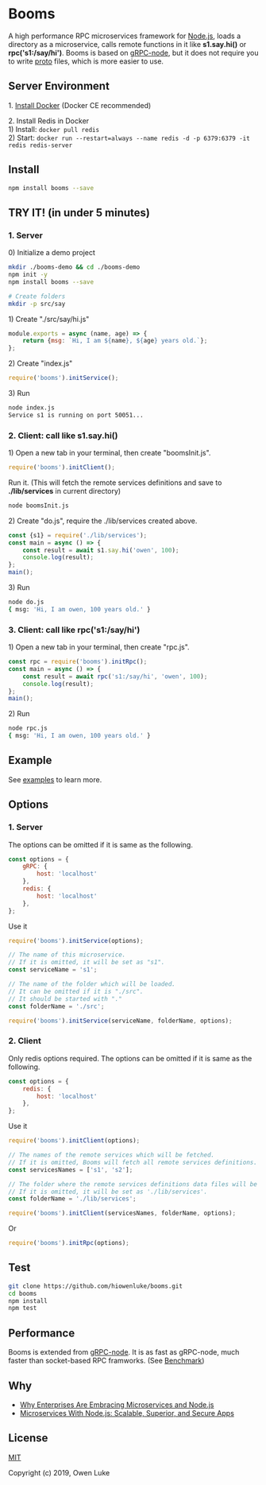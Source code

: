 
# Booms

A high performance RPC microservices framework for [Node.js](https://nodejs.org), loads a directory as a microservice, calls remote functions in it like **s1.say.hi()** or **rpc('s1:/say/hi')**. Booms is based on [gRPC-node](https://github.com/grpc/grpc-node), but it does not require you to write [proto](https://developers.google.com/protocol-buffers/docs/proto3) files, which is more easier to use.

## Server Environment

1\. [Install Docker](https://docs.docker.com/v17.09/engine/installation/#supported-platforms) (Docker CE recommended)

2\. Install Redis in Docker  
1\) Install: `docker pull redis`  
2\) Start: `docker run --restart=always --name redis -d -p 6379:6379 -it redis redis-server`   

## Install

```sh
npm install booms --save
```

## TRY IT! (in under 5 minutes)

### 1. Server

0\) Initialize a demo project

```sh
mkdir ./booms-demo && cd ./booms-demo
npm init -y
npm install booms --save

# Create folders
mkdir -p src/say
```

1\) Create "./src/say/hi.js"

```js
module.exports = async (name, age) => {
    return {msg: `Hi, I am ${name}, ${age} years old.`};
};
```

2\) Create "index.js"

```js
require('booms').initService();
```

3\) Run

```sh
node index.js
Service s1 is running on port 50051...
```

### 2. Client: call like s1.say.hi()

1\) Open a new tab in your terminal, then create "boomsInit.js".

```js
require('booms').initClient();
```

Run it. (This will fetch the remote services definitions and save to **./lib/services** in current directory)

```sh
node boomsInit.js
```

2\) Create "do.js", require the ./lib/services created above.

```js
const {s1} = require('./lib/services');
const main = async () => {
    const result = await s1.say.hi('owen', 100);
    console.log(result);
};
main();
```

3\) Run

```sh
node do.js
{ msg: 'Hi, I am owen, 100 years old.' }
```

### 3. Client: call like rpc('s1:/say/hi')

1\) Open a new tab in your terminal, then create "rpc.js".

```js
const rpc = require('booms').initRpc();
const main = async () => {
    const result = await rpc('s1:/say/hi', 'owen', 100);
    console.log(result);
};
main();
```

2\) Run

```sh
node rpc.js
{ msg: 'Hi, I am owen, 100 years old.' }
```

## Example

See [examples](./examples) to learn more.

## Options

### 1. Server

The options can be omitted if it is same as the following.
```js
const options = {
    gRPC: {
        host: 'localhost'
    },
    redis: {
        host: 'localhost'
    },
};
```

Use it
```js
require('booms').initService(options);
```
```js
// The name of this microservice.
// If it is omitted, it will be set as "s1".
const serviceName = 's1';

// The name of the folder which will be loaded.
// It can be omitted if it is "./src".
// It should be started with "."
const folderName = './src'; 

require('booms').initService(serviceName, folderName, options);
```

### 2. Client

Only redis options required. The options can be omitted if it is same as the following.

```js
const options = {
    redis: {
        host: 'localhost'
    },
};
```

Use it
```js
require('booms').initClient(options);
```
```js
// The names of the remote services which will be fetched.
// If it is omitted, Booms will fetch all remote services definitions.
const servicesNames = ['s1', 's2']; 

// The folder where the remote services definitions data files will be stored.
// If it is omitted, it will be set as './lib/services'.
const folderName = './lib/services'; 

require('booms').initClient(servicesNames, folderName, options);
```

Or
```js
require('booms').initRpc(options);
```

## Test

```sh
git clone https://github.com/hiowenluke/booms.git
cd booms
npm install
npm test
```

## Performance

Booms is extended from [gRPC-node](https://github.com/grpc/grpc-node). It is as fast as gRPC-node, much faster than socket-based RPC framworks. (See [Benchmark](https://github.com/hiowenluke/benchmark-easy))

## Why

* [Why Enterprises Are Embracing Microservices and Node.js](https://thenewstack.io/enterprises-embracing-microservices-node-js/)
* [Microservices With Node.js: Scalable, Superior, and Secure Apps](https://dzone.com/articles/microservices-with-nodejs-scalable-superior-and-se)

## License

[MIT](LICENSE)

Copyright (c) 2019, Owen Luke
